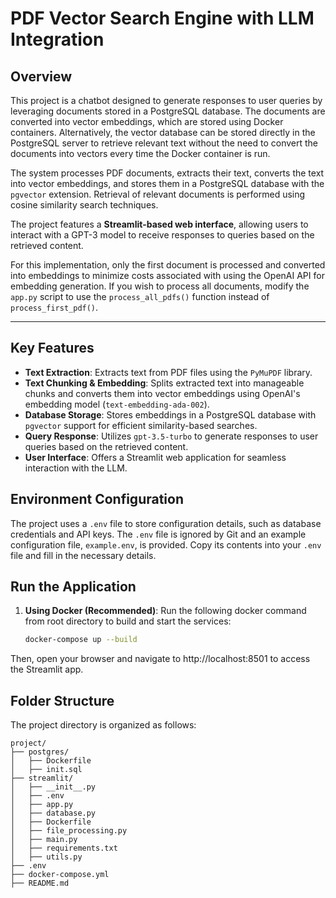 # **PDF Vector Search Engine with LLM Integration**

## **Overview**
This project is a chatbot designed to generate responses to user queries by leveraging documents stored in a PostgreSQL database. The documents are converted into vector embeddings, which are stored using Docker containers. Alternatively, the vector database can be stored directly in the PostgreSQL server to retrieve relevant text without the need to convert the documents into vectors every time the Docker container is run.

The system processes PDF documents, extracts their text, converts the text into vector embeddings, and stores them in a PostgreSQL database with the `pgvector` extension. Retrieval of relevant documents is performed using cosine similarity search techniques.

The project features a **Streamlit-based web interface**, allowing users to interact with a GPT-3 model to receive responses to queries based on the retrieved content.

For this implementation, only the first document is processed and converted into embeddings to minimize costs associated with using the OpenAI API for embedding generation. If you wish to process all documents, modify the `app.py` script to use the `process_all_pdfs()` function instead of `process_first_pdf()`.

---

## **Key Features**
- **Text Extraction**: Extracts text from PDF files using the `PyMuPDF` library.
- **Text Chunking & Embedding**: Splits extracted text into manageable chunks and converts them into vector embeddings using OpenAI's embedding model (`text-embedding-ada-002`).
- **Database Storage**: Stores embeddings in a PostgreSQL database with `pgvector` support for efficient similarity-based searches.
- **Query Response**: Utilizes `gpt-3.5-turbo` to generate responses to user queries based on the retrieved content.
- **User Interface**: Offers a Streamlit web application for seamless interaction with the LLM.

## **Environment Configuration**

The project uses a `.env` file to store configuration details, such as database credentials and API keys. The `.env` file is ignored by Git and an example configuration file, `example.env`, is provided. Copy its contents into your `.env` file and fill in the necessary details.

## **Run the Application**

1. **Using Docker (Recommended)**:
   Run the following docker command from root directory to build and start the services:
   ```bash
   docker-compose up --build

Then, open your browser and navigate to http://localhost:8501 to access the Streamlit app.

## **Folder Structure**
The project directory is organized as follows:

```plaintext
project/
├── postgres/
│   ├── Dockerfile
│   ├── init.sql
├── streamlit/
│   ├── __init__.py
│   ├── .env
│   ├── app.py
│   ├── database.py
│   ├── Dockerfile
│   ├── file_processing.py
│   ├── main.py
│   ├── requirements.txt
│   ├── utils.py
├── .env
├── docker-compose.yml
├── README.md
